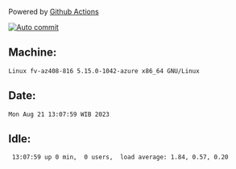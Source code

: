 Powered by [Github Actions](https://github.com/features/actions)

[![Auto commit](https://github.com/hiage/workstation/workflows/Auto%20commit/badge.svg)](https://github.com/hiage/workstation/actions?query=workflow%3A%22Auto+commit%22)

## Machine:
```
Linux fv-az408-816 5.15.0-1042-azure x86_64 GNU/Linux
```
## Date:
```
Mon Aug 21 13:07:59 WIB 2023
```
## Idle:
```
 13:07:59 up 0 min,  0 users,  load average: 1.84, 0.57, 0.20
```
